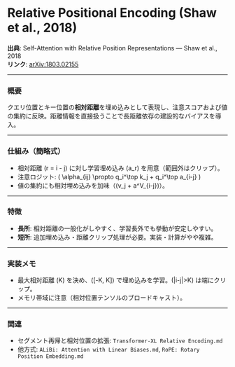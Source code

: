 # Relative Positional Encoding (Shaw et al., 2018)

**出典**: Self-Attention with Relative Position Representations — Shaw et al., 2018  
**リンク**: [arXiv:1803.02155](https://arxiv.org/abs/1803.02155)

---

### 概要
クエリ位置とキー位置の**相対距離**を埋め込みとして表現し、注意スコアおよび値の集約に反映。距離情報を直接扱うことで長距離依存の建設的なバイアスを導入。

---

### 仕組み（簡略式）
- 相対距離 \(r = i - j\) に対し学習埋め込み \(a_r\) を用意（範囲外はクリップ）。
- 注意ロジット: \( \alpha_{ij} \propto q_i^\top k_j + q_i^\top a_{i-j} \)
- 値の集約にも相対埋め込みを加味（\(v_j + a^V_{i-j}\)）。

---

### 特徴
- **長所**: 相対距離の一般化がしやすく、学習長外でも挙動が安定しやすい。
- **短所**: 追加埋め込み・距離クリップ処理が必要。実装・計算がやや複雑。

---

### 実装メモ
- 最大相対距離 \(K\) を決め、\([-K, K]\) で埋め込みを学習。\(|i-j|>K\) は端にクリップ。
- メモリ帯域に注意（相対位置テンソルのブロードキャスト）。

---

### 関連
- セグメント再帰と相対位置の拡張: `Transformer-XL Relative Encoding.md`
- 他方式: `ALiBi: Attention with Linear Biases.md`, `RoPE: Rotary Position Embedding.md`

